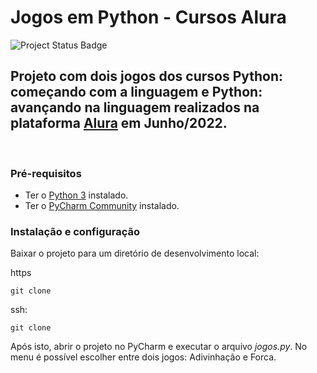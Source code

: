 # Jogos em Python - Cursos Alura

![Project Status Badge](https://img.shields.io/badge/Status%20do%20projeto-Concluído-green)


## Projeto com dois jogos dos cursos Python: começando com a linguagem e Python: avançando na linguagem realizados na plataforma [Alura](https://www.alura.com.br/cursos-online-programacao/python) em Junho/2022.<BR>
<BR>

### Pré-requisitos
* Ter o [Python 3](https://www.python.org/downloads/) instalado.
* Ter o [PyCharm Community](https://www.jetbrains.com/pt-br/pycharm/download/) instalado.

### Instalação e configuração

Baixar o projeto para um diretório de desenvolvimento local:

https
``` 
git clone 
```
ssh:
``` ssh
git clone 
```

Após isto, abrir o projeto no PyCharm e executar o arquivo _jogos.py_.
No menu é possível escolher entre dois jogos: Adivinhação e Forca.<BR>